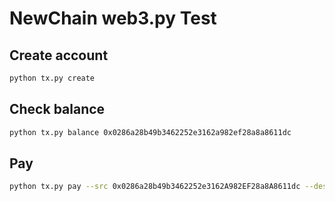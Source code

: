 # NewChain web3.py Test

## Create account
```bash
python tx.py create
```

## Check balance
```bash
python tx.py balance 0x0286a28b49b3462252e3162a982ef28a8a8611dc
```

## Pay
```bash
python tx.py pay --src 0x0286a28b49b3462252e3162A982EF28a8A8611dc --dest 0x97549E368AcaFdCAE786BB93D98379f1D1561a29 --value 1 --rpc https://devnet.newchain.cloud.diynova.com --value 100
```

